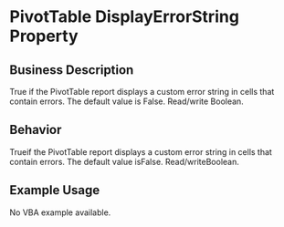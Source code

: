 # PivotTable DisplayErrorString Property

## Business Description
True if the PivotTable report displays a custom error string in cells that contain errors. The default value is False. Read/write Boolean.

## Behavior
Trueif the PivotTable report displays a custom error string in cells that contain errors. The default value isFalse. Read/writeBoolean.

## Example Usage
No VBA example available.